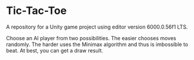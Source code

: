 # Tic-Tac-Toe
A repository for a Unity game project using editor version 6000.0.56f1 LTS.

Choose an AI player from two possibilities. The easier chooses moves randomly. The harder uses the Minimax algorithm and thus is imbossible to beat. At best, you can get a draw result. 
